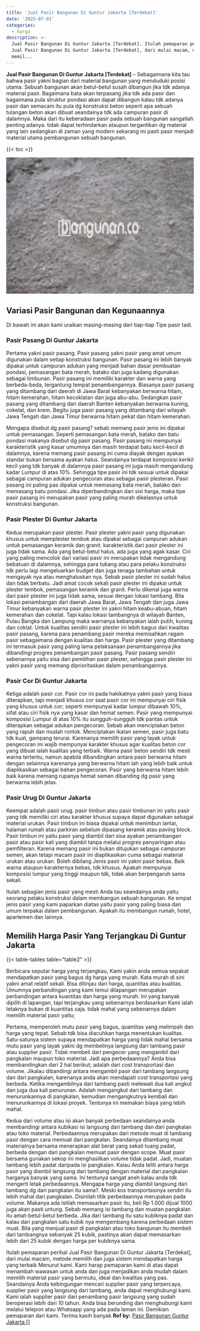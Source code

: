 ```yaml
---
title: 'Jual Pasir Bangunan Di Guntur Jakarta [Terdekat]'
date: '2025-07-01'
categories:
  - harga
description: >-
  Jual Pasir Bangunan Di Guntur Jakarta [Terdekat]. Itulah pemaparan perihal
  Jual Pasir Bangunan Di Guntur Jakarta [Terdekat], dari mulai macam, metode
  memil...
---
```


**Jual Pasir Bangunan Di Guntur Jakarta \[Terdekat\]** – Sebagaimana kita tau bahwa pasir yakni bagian dari material bangunan yang menduduki posisi utama. Sebuah bangunan akan betul-betul susah dibangun jika tdk adanya material pasir. Bagaimana bata akan terpasang jika tdk ada pasir dan bagaimana pula struktur pondasi akan dapat dibangun kalau tdk adanya pasir dan semacam itu pula dg konstruksi beton seperti apa sebuah tulangan beton akan dibuat seandainya tdk ada campuran pasir di dalamnya. Maka dari itu keberadaan pasir pada sebuah bangunan sangatlah penting adanya. tidak dapat terhindarkan ataupun tergantikan dg material yang lain sedangkan di zaman yang modern sekarang ini pasti pasir menjadi material utama pembangunan sebuah bangunan.

{{< toc >}}

![Jual Pasir Bangunan Di Guntur Jakarta [Terdekat]](/images/jual-pasir-bangunan-20.png)

## Variasi Pasir Bangunan dan Kegunaannya

Di bawah ini akan kami uraikan masing-masing dari tiap-tiap Tipe pasir tadi.

### Pasir Pasang Di Guntur Jakarta

Pertama yakni pasir pasang. Pasir pasang yakni pasir yang amat umum digunakan dalam setiap konstruksi bangunan. Pasir pasang ini lebih banyak dipakai untuk campuran adukan yang menjadi bahan dasar pembuatan pondasi, pemasangan bata merah, batako dan juga kadang digunakan sebagai timbunan. Pasir pasang ini memiliki karakter dan warna yang berbeda-beda, tergantung tempat penambangannya. Biasanya pasir pasang yang ditambang dari daerah di Jawa Barat kebanyakan berwarna hitam, hitam kemerahan, hitam kecoklatan dan juga abu-abu. Sedangkan pasir pasang yang ditambang dari daerah Banten kebanyakan berwarna kuning, cokelat, dan krem. Begitu juga pasir pasang yang ditambang dari wilayah Jawa Tengah dan Jawa Timur berwarna hitam pekat dan hitam kemerahan.

Mengapa disebut dg pasir pasang? sebab memang pasir jenis ini dipakai untuk pemasangan. Seperti pemasangan bata merah, batako dan batu pondasi makanya disebut dg pasir pasang. Pasir pasang ini mempunyai karakteristik yang kasar umumnya dan masih terdapat batu kecil-kecil di dalamnya, karena memang pasir pasang ini cuma diayak dengan ayakan standar bukan bersama ayakan halus. Seandainya terdapat komposisi kerikil kecil yang tdk banyak di dalamnya pasir pasang ini juga masih mengandung kadar Lumpur di atas 10%. Sehingga tipe pasir ini tdk sesuai untuk dipakai sebagai campuran adukan pengecoran atau sebagai pasir plesteran. Pasir pasang ini paling pas dipakai untuk memasang bata merah, batako dan memasang batu pondasi. Jika diperbandingkan dari sisi harga, maka tipe pasir pasang ini merupakan pasir yang paling murah dikelasnya untuk konstruksi bangunan.

### Pasir Plester Di Guntur Jakarta

Kedua merupakan pasir plester. Pasir plester yakni pasir yang digunakan khusus untuk memplester tembok atau dipakai sebagai campuran adukan untuk pemasangan keramik dan granit. karakteristik dari pasir plester ini juga tidak sama. Ada yang betul-betul halus, ada juga yang agak kasar. Ciri yang paling mencolok dari variasi pasir ini merupakan tidak mengandung bebatuan di dalamnya, sehingga para tukang atau para pelaku konstruksi tdk perlu lagi mengeluarkan budget dan juga tenaga tambahan untuk mengayak nya atau menghaluskan nya. Sebab pasir plester ini sudah halus dan tidak berbatu. Jadi amat cocok sekali pasir plester ini dipakai untuk plester tembok, pemasangan keramik dan granit. Perlu dikenal juga warna dari pasir plester ini juga tidak sama, sesuai dengan lokasi tambang. Bila lokasi penambangan dari daerah Jawa Barat, Jawa Tengah dan juga Jawa Timur kebanyakan warna pasir plester ini yakni hitam keabu-abuan, hitam kemerahan dan cokelat. Tapi kalau lokasi tambangnya di wilayah Banten, Pulau Bangka dan Lampung maka warnanya kebanyakan ialah putih, kuning dan coklat. Untuk kualitas sendiri pasir plester ini lebih bagus dari kwalitas pasir pasang, karena para penambang pasir mereka memisahkan ragam pasir sebagaimana dengan kualitas dan harga. Pasir plester yang ditambang ini termasuk pasir yang paling lama pelaksanaan penambangannya jika dibandingi progres penambangan pasir pasang. Pasir pasang sendiri sebenarnya yaitu sisa dari pemilihan pasir plester, sehingga pasir plester ini yakni pasir yang memang diprioritaskan dalam penambangannya.

### Pasir Cor Di Guntur Jakarta

Ketiga adalah pasir cor. Pasir cor ini pada hakikatnya yakni pasir yang biasa diterapkan, tapi menjadi khusus cor saat pasir cor ini mempunyai ciri fisik yang khusus untuk cor; seperti mempunyai kadar lumpur dibawah 10%, sifat atau ciri fisik nya yang kasar dan hemat semen. Pasir yang mempunyai komposisi Lumpur di atas 10% itu sungguh-sungguh tdk pantas untuk diterapkan sebagai adukan pengecoran. Sebab akan menciptakan beton yang rapuh dan mudah rontok. Menciptakan ikatan semen, pasir juga batu tdk kuat, gampang terurai. Karenanya memilih pasir yang layak untuk pengecoran ini wajib mempunyai karakter khusus agar kualitas beton cor yang dibuat ialah kualitas yang terbaik. Warna pasir beton sendiri tdk mesti warna tertentu, namun apabila dibandingkan antara pasir berwarna hitam dengan selainnya karenanya yang berwarna hitam lah yang lebih baik untuk diaplikasikan sebagai bahan pengecoran. Pasir yang berwarna hitam lebih baik karena memang rupanya hemat semen dibanding dg pasir yang berwarna lebih jelas.

### Pasir Urug Di Guntur Jakarta

Keempat adalah pasir urug. pasir timbun atau pasir timbunan ini yaitu pasir yang tdk memiliki ciri atau karakter khusus supaya dapat digunakan sebagai material urukan. Pasir timbun ini biasa dipakai untuk menimbun lantai, halaman rumah atau parkiran sebelum dipasang keramik atau paving block. Pasir timbun ini yaitu pasir yang diambil dari sisa ayakan penambangan pasir atau pasir kali yang diambil tanpa melalui progres penyaringan atau pemfilteran. Karena memang pasir ini bukan ditujukan sebagai campuran semen, akan tetapi macam pasir ini diaplikasikan cuma sebagai material urukan atau urukan. Boleh dibilang Jenis pasir ini yakni pasir bebas. Baik warna ataupun karakternya bebas, tdk khusus. Apakah mempunyai komposisi lumpur yang tinggi maupun tdk, tidak akan berpengaruh sama sekali.

Itulah sebagian jenis pasir yang mesti Anda tau seandainya anda yaitu seorang pelaku konstruksi dalam membangun sebuah bangunan. Ke empat jenis pasir yang kami paparkan diatas yaitu pasir yang paling biasa dan umum terpakai dalam pembangunan. Apakah itu membangun rumah, hotel, apartemen dan lainnya.

## Memilih Harga Pasir Yang Terjangkau Di Guntur Jakarta

{{< table-tables table="table2" >}}

Berbicara seputar harga yang terjangkau, Kami yakin anda semua sepakat mendapatkan pasir yang bagus dg harga yang murah. Kata murah di sini yakni amat relatif sekali. Bisa ditinjau dari harga, quantitas atau kualitas. Umumnya perbandingan yang kami temui dilapangan merupakan perbandingan antara kuantitas dan harga yang murah. Ini yang banyak dipilih di lapangan, tapi terjangkau yang sebenarnya berdasarkan Kami ialah letaknya bukan di kuantitas saja. tidak mahal yang sebenarnya dalam memilih material pasir yaitu;

Pertama, memperoleh mutu pasir yang bagus, quantitas yang melimpah dan harga yang tepat. Sebab tdk bisa diacuhkan harga menentukan kualitas. Satu-satunya sistem supaya mendapatkan harga yang tidak mahal bersama mutu pasir yang layak yakni dg membelinya langsung dari tambang pasir atau supplier pasir. Tidak membeli dari pengecer yang mengambil dari pangkalan maupun toko material. Jadi apa perbedaannya? Anda bisa membandingkan dari 2 hal berikut; adalah dari cost transportasi dan volume. Jikalau dibandingi antara mengambil pasir dari tambang langsung dan dari pangkalan, karenanya anda akan mendapati cost transportasi yang berbeda. Ketika mengambilnya dari tambang pasti melewati dua kali angkut dan juga dua kali penurunan. Adalah mengangkut dari tambang dan menurunkannya di pangkalan, kemudian mengangkutnya kembali dan menurunkannya di lokasi proyek. Tentunya ini memakan biaya yang lebih mahal.

Kedua dari volume atau isi akan banyak perbedaan seandainya anda membandingi antara kubikasi isi langsung dari tambang dan dari pangkalan atau toko material. Perbedaannya merupakan dari metode muat di tambang pasir dengan cara memuat dari pangkalan. Seandainya ditambang muat materialnya bersama menerapkan alat berat yang sekali tuang padat, berbeda dengan dari pangkalan memuat pasir dengan scope. Muat pasir bersama gunakan sekop ini menghasilkan volume tidak padat. Jadi, muatan tambang lebih padat daripada isi pangkalan. Kalau Anda teliti antara harga pasir yang diambil langsung dari tambang dengan material dari pangkalan harganya banyak yang sama. Ini tentunya sangat aneh kalau anda tdk mengerti letak perbedaannya. Mengapa harga yang diambil langsung dari tambang dg dari pangkalan itu sama?. Meski kos transportasinya sendiri itu lebih mahal dari pangkalan. Disinilah titik perbedaannya merupakan pada volume. Makanya ada istilah memasarkan pasir itu, beli Rp 1.000 dijual 1000 juga akan pasti untung. Sebab memang isi tambang dan muatan pangkalan itu amat-betul-betul berbeda. Jika dari tambang itu satu kubiknya padat dan kalau dari pangkalan satu kubik nya mengembang karena perbedaan sistem muat. Bila yang menjual pasir di pangkalan atau toko bangunan itu membeli dari tambangnya sebanyak 25 kubik, pastinya akan dapat memasarkan lebih dari 25 kubik dengan harga per kubiknya sama.

Itulah pemaparan perihal Jual Pasir Bangunan Di Guntur Jakarta \[Terdekat\], dari mulai macam, metode memilih dan juga sistem mendapatkan harga yang terbaik Menurut kami. Kami harap pemaparan kami di atas dapat menambah wawasan untuk anda dan juga menjadikan anda mudah dalam memilih material pasir yang bermutu, ideal dan kwalitas yang pas. Seandainya Anda kebingungan mencari supplier pasir yang terpercaya, supplier pasir yang langsung dari tambang, anda dapat menghubungi kami. Kami ialah supplier pasir dari penambang pasir langsung yang sudah beroperasi lebih dari 10 tahun. Anda bisa berunding dan menghubungi kami melalui telepon atau Whatsapp yang ada pada laman ini. Demikian pemaparan dari kami. Terima kasih banyak
**Ref by:** [Pasir Bangunan Guntur Jakarta []](https://id.wikipedia.org/wiki/Pasir)
